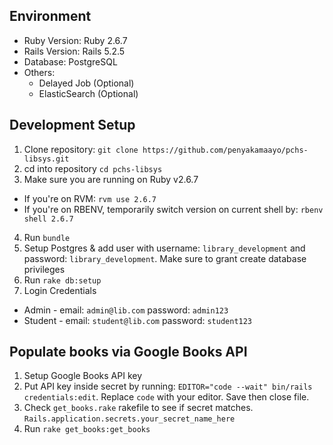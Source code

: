 Environment
--------
- Ruby Version: Ruby 2.6.7
- Rails Version: Rails 5.2.5
- Database: PostgreSQL
- Others:
  - Delayed Job (Optional)
  - ElasticSearch (Optional)

Development Setup
--------
1. Clone repository: `git clone https://github.com/penyakamaayo/pchs-libsys.git`
2. cd into repository `cd pchs-libsys`
3. Make sure you are running on Ruby v2.6.7
  * If you're on RVM: `rvm use 2.6.7`
  * If you're on RBENV, temporarily switch version on current shell by: `rbenv shell 2.6.7`
4. Run `bundle`
5. Setup Postgres & add user with username: `library_development` and password: `library_development`. Make sure to grant create database privileges
6. Run `rake db:setup`
7. Login Credentials
  * Admin - email: `admin@lib.com` password: `admin123`
  * Student - email: `student@lib.com` password: `student123`

Populate books via Google Books API
--------
1. Setup Google Books API key
2. Put API key inside secret by running: `EDITOR="code --wait" bin/rails credentials:edit`. Replace `code` with your editor. Save then close file.
3. Check `get_books.rake` rakefile to see if secret matches. `Rails.application.secrets.your_secret_name_here`
4. Run `rake get_books:get_books`
